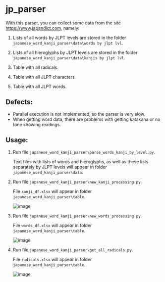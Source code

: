 # jp_parser

With this parser, you can collect some data from the site https://www.japandict.com, namely:
1. Lists of all words by JLPT levels are stored in the folder `japanese_word_kanji_parser\data\words by jlpt lvl`.

2. Lists of all hieroglyphs by JLPT levels are stored in the folder `japanese_word_kanji_parser\data\kanjis by jlpt lvl`.

3. Table with all radicals.

4. Table with all JLPT characters.

5. Table with all JLPT words.

## Defects:
- Parallel execution is not implemented, so the parser is very slow.
- When getting word data, there are problems with getting katakana or no tone showing readings.

## Usage:
1. Run file `japanese_word_kanji_parser\parse_words_kanji_by_level.py`.

<ul>

Text files with lists of words and hieroglyphs, as well as these lists separately by JLPT levels will appear in folder `japanese_word_kanji_parser\data`.

</ul>
  
2. Run file `japanese_word_kanji_parser\new_kanji_processing.py`.

<ul>

File `kanji_df.xlsx` will appear in folder `japanese_word_kanji_parser\table`.

![image](https://github.com/shi-i-chan/japanese_word_kanji_parser/blob/main/screens/kanjis_df.png)

</ul>

3. Run file `japanese_word_kanji_parser\new_words_processing.py`.

<ul>

File `words_df.xlsx` will appear in folder `japanese_word_kanji_parser\table`.

![image](https://github.com/shi-i-chan/japanese_word_kanji_parser/blob/main/screens/words_df.png)

</ul>

4. Run file `japanese_word_kanji_parser\get_all_radicals.py`.

<ul>

File `radicals.xlsx` will appear in folder `japanese_word_kanji_parser\table`.

![image](https://github.com/shi-i-chan/japanese_word_kanji_parser/blob/main/screens/radicals.png)

</ul>
